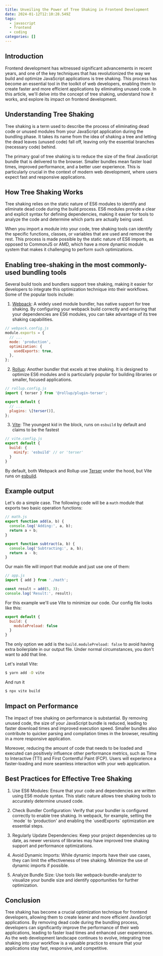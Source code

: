 ```yaml
---
title: Unveiling the Power of Tree Shaking in Frontend Development
date: 2024-01-12T12:10:28.549Z
tags:
  - javascript
  - frontend
  - coding
categories: []
---
```

## Introduction

Frontend development has witnessed significant advancements in recent years, and one of the key techniques that has revolutionized the way we build and optimize JavaScript applications is tree shaking. This process has become an essential tool in the toolkit of web developers, enabling them to create faster and more efficient applications by eliminating unused code. In this article, we'll delve into the concept of tree shaking, understand how it works, and explore its impact on frontend development.

## Understanding Tree Shaking

Tree shaking is a term used to describe the process of eliminating dead code or unused modules from your JavaScript application during the bundling phase. It takes its name from the idea of shaking a tree and letting the dead leaves (unused code) fall off, leaving only the essential branches (necessary code) behind.

The primary goal of tree shaking is to reduce the size of the final JavaScript bundle that is delivered to the browser. Smaller bundles mean faster load times, improved performance, and a better user experience. This is particularly crucial in the context of modern web development, where users expect fast and responsive applications.

## How Tree Shaking Works

Tree shaking relies on the static nature of ES6 modules to identify and eliminate dead code during the build process. ES6 modules provide a clear and explicit syntax for defining dependencies, making it easier for tools to analyze the code and determine which parts are actually being used.

When you import a module into your code, tree shaking tools can identify the specific functions, classes, or variables that are used and remove the rest. This process is made possible by the static nature of ES6 imports, as opposed to CommonJS or AMD, which have a more dynamic module system that makes it challenging to perform such optimizations.

## Enabling tree-shaking in the most commonly-used bundling tools

Several build tools and bundlers support tree shaking, making it easier for developers to integrate this optimization technique into their workflows. Some of the popular tools include:

1. [Webpack](https://webpack.js.org/): A widely used module bundler, has native support for tree shaking. By configuring your webpack build correctly and ensuring that your dependencies are ES6 modules, you can take advantage of its tree shaking capabilities.

```javascript
// webpack.config.js
module.exports = {
  // ...
  mode: 'production',
  optimization: {
    usedExports: true,
  },
};
```

2. [Rollup](https://rollupjs.org): Another bundler that excels at tree shaking. It is designed to optimize ES6 modules and is particularly popular for building libraries or smaller, focused applications.

```javascript
// rollup.config.js
import { terser } from '@rollup/plugin-terser';

export default {
  // ...
  plugins: \[terser()],
};
```

3. [Vite](https://vitejs.dev): The youngest kid in the block, runs on `esbuild` by default and claims to be the fastest

```javascript
// vite.config.js
export default {
  build: {
    minify: 'esbuild' // or 'terser'
  }
}
```

By default, both Webpack and Rollup use [Terser](https://terser.org/) under the hood, but Vite runs on [esbuild](https://esbuild.github.io/).

## Example output

Let's do a simple case. The following code will be a `math` module that exports two basic operation functions:

```javascript
// math.js
export function add(a, b) {
  console.log('Adding:', a, b);
  return a + b;
}

export function subtract(a, b) {
  console.log('Subtracting:', a, b);
  return a - b;
}
```

Our main file will import that module and just use one of them:

```javascript
// app.js
import { add } from './math';

const result = add(5, 3);
console.log('Result:', result);
```

For this example we'll use Vite to minimize our code. Our config file looks like this:

```javascript
export default {
  build: {
    modulePreload: false
  }
}
```

The only option we add is the `build.modulePreload: false` to avoid having extra boilerplate in our output file. Under normal circumstances, you don't want to add that line.

Let's install Vite:

```bash
$ yarn add -D vite
```

And run it

```bash
$ npx vite build
```

## Impact on Performance

The impact of tree shaking on performance is substantial. By removing unused code, the size of your JavaScript bundle is reduced, leading to faster download times and improved execution speed. Smaller bundles also contribute to quicker parsing and compilation times in the browser, resulting in a more responsive application.

Moreover, reducing the amount of code that needs to be loaded and executed can positively influence other performance metrics, such as Time to Interactive (TTI) and First Contentful Paint (FCP). Users will experience a faster-loading and more seamless interaction with your web application.

## Best Practices for Effective Tree Shaking

1. Use ES6 Modules: Ensure that your code and dependencies are written using ES6 module syntax. This static nature allows tree shaking tools to accurately determine unused code.

2. Check Bundler Configuration: Verify that your bundler is configured correctly to enable tree shaking. In webpack, for example, setting the \`mode\` to 'production' and enabling the \`usedExports\` optimization are essential steps.

3. Regularly Update Dependencies: Keep your project dependencies up to date, as newer versions of libraries may have improved tree shaking support and performance optimizations.

4. Avoid Dynamic Imports: While dynamic imports have their use cases, they can limit the effectiveness of tree shaking. Minimize the use of dynamic imports if possible.

5. Analyze Bundle Size: Use tools like webpack-bundle-analyzer to visualize your bundle size and identify opportunities for further optimization.

## Conclusion

Tree shaking has become a crucial optimization technique for frontend developers, allowing them to create leaner and more efficient JavaScript applications. By removing dead code during the bundling process, developers can significantly improve the performance of their web applications, leading to faster load times and enhanced user experiences. As the web development landscape continues to evolve, integrating tree shaking into your workflow is a valuable practice to ensure that your applications stay fast, responsive, and competitive.